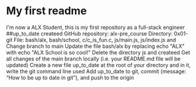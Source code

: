 # My first readme
I'm now a ALX Student, this is my first repository as a full-stack engineer
##up_to_date
createed 
    GitHub repository: alx-pre_course
    Directory: 0x01-git
    File: bash/alx, bash/school, c/c_is_fun.c, js/main.js, js/index.js
and
    Change branch to main
    Update the file bash/alx by replacing echo "ALX" with echo "ALX School is so cool!"
    Delete the directory js
and createed
    Get all changes of the main branch locally (i.e. your README.md file will be updated)
    Create a new file up_to_date at the root of your directory and in it, write the git command line used
    Add up_to_date to git, commit (message: “How to be up to date in git”), and push to the origin

